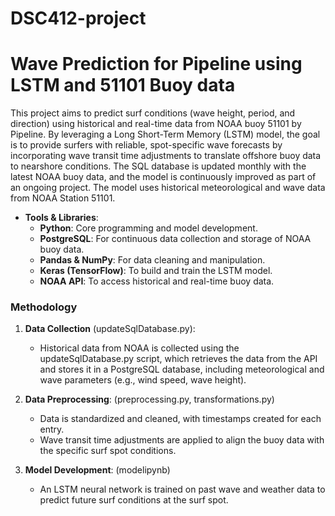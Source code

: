 # DSC412-project


# Wave Prediction for Pipeline using LSTM and 51101 Buoy data

This project aims to predict surf conditions (wave height, period, and direction) using historical and real-time data from NOAA buoy 51101 by Pipeline. By leveraging a Long Short-Term Memory (LSTM) model, the goal is to provide surfers with reliable, spot-specific wave forecasts by incorporating wave transit time adjustments to translate offshore buoy data to nearshore conditions. The SQL database is updated monthly with the latest NOAA buoy data, and the model is continuously improved as part of an ongoing project. The model uses historical meteorological and wave data from NOAA Station 51101.

- **Tools & Libraries**:
  - **Python**: Core programming and model development.
  - **PostgreSQL**: For continuous data collection and storage of NOAA buoy data.
  - **Pandas & NumPy**: For data cleaning and manipulation.
  - **Keras (TensorFlow)**: To build and train the LSTM model.
  - **NOAA API**: To access historical and real-time buoy data.


### Methodology

1. **Data Collection** (updateSqlDatabase.py): 
   - Historical data from NOAA is collected using the updateSqlDatabase.py script, which retrieves the data from the API and stores it in a PostgreSQL database, including meteorological and wave parameters (e.g., wind speed, wave height).

2. **Data Preprocessing**: (preprocessing.py, transformations.py)
   - Data is standardized and cleaned, with timestamps created for each entry.
   - Wave transit time adjustments are applied to align the buoy data with the specific surf spot conditions.

4. **Model Development**: (modelipynb)
   - An LSTM neural network is trained on past wave and weather data to predict future surf conditions at the surf spot.


